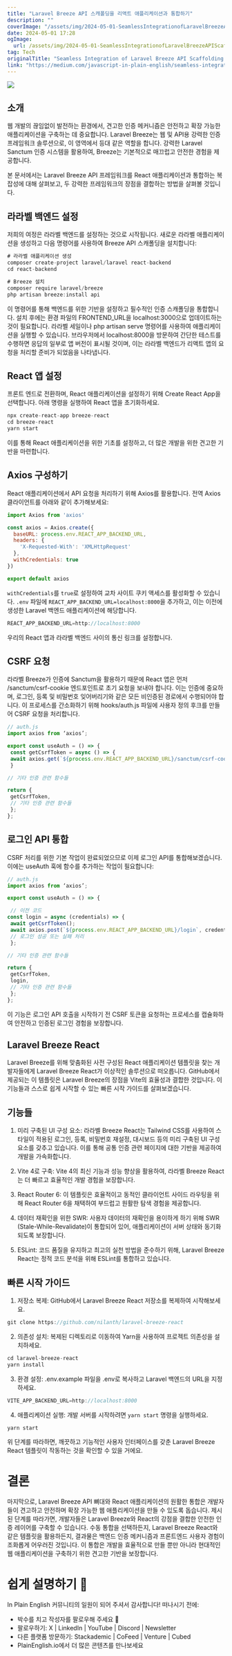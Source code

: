 ```yaml
---
title: "Laravel Breeze API 스캐폴딩을 리액트 애플리케이션과 통합하기"
description: ""
coverImage: "/assets/img/2024-05-01-SeamlessIntegrationofLaravelBreezeAPIScaffoldingwithReactApplications_0.png"
date: 2024-05-01 17:28
ogImage: 
  url: /assets/img/2024-05-01-SeamlessIntegrationofLaravelBreezeAPIScaffoldingwithReactApplications_0.png
tag: Tech
originalTitle: "Seamless Integration of Laravel Breeze API Scaffolding with React Applications"
link: "https://medium.com/javascript-in-plain-english/seamless-integration-of-laravel-breeze-api-scaffolding-with-react-applications-60ed4b672bf1"
---
```



<img src="/assets/img/2024-05-01-SeamlessIntegrationofLaravelBreezeAPIScaffoldingwithReactApplications_0.png" />

## 소개

웹 개발의 끊임없이 발전하는 환경에서, 견고한 인증 메커니즘은 안전하고 확장 가능한 애플리케이션을 구축하는 데 중요합니다. Laravel Breeze는 웹 및 API용 강력한 인증 프레임워크 솔루션으로, 이 영역에서 등대 같은 역할을 합니다. 강력한 Laravel Sanctum 인증 시스템을 활용하여, Breeze는 기본적으로 매끄럽고 안전한 경험을 제공합니다.

본 문서에서는 Laravel Breeze API 프레임워크를 React 애플리케이션과 통합하는 복잡성에 대해 살펴보고, 두 강력한 프레임워크의 장점을 결합하는 방법을 살펴볼 것입니다.

<div class="content-ad"></div>

## 라라벨 백엔드 설정

저희의 여정은 라라벨 백엔드를 설정하는 것으로 시작됩니다. 새로운 라라벨 애플리케이션을 생성하고 다음 명령어를 사용하여 Breeze API 스캐폴딩을 설치합니다:

```js
# 라라벨 애플리케이션 생성
composer create-project laravel/laravel react-backend
cd react-backend

# Breeze 설치
composer require laravel/breeze
php artisan breeze:install api
```

이 명령어를 통해 백엔드를 위한 기반을 설정하고 필수적인 인증 스캐폴딩을 통합합니다. 설치 후에는 환경 파일의 FRONTEND_URL을 localhost:3000으로 업데이트하는 것이 필요합니다. 라라벨 세일이나 php artisan serve 명령어를 사용하여 애플리케이션을 실행할 수 있습니다. 브라우저에서 localhost:8000을 방문하여 간단한 테스트를 수행하면 응답의 일부로 앱 버전이 표시될 것이며, 이는 라라벨 백엔드가 리액트 앱의 요청을 처리할 준비가 되었음을 나타냅니다.

<div class="content-ad"></div>

## React 앱 설정

프론트 엔드로 전환하며, React 애플리케이션을 설정하기 위해 Create React App을 선택합니다. 아래 명령을 실행하여 React 앱을 초기화하세요.

```js
npx create-react-app breeze-react
cd breeze-react
yarn start
```

이를 통해 React 애플리케이션을 위한 기초를 설정하고, 더 많은 개발을 위한 견고한 기반을 마련합니다.

<div class="content-ad"></div>

## Axios 구성하기

React 애플리케이션에서 API 요청을 처리하기 위해 Axios를 활용합니다. 전역 Axios 클라이언트를 아래와 같이 추가해보세요:

```js
import Axios from 'axios'

const axios = Axios.create({
  baseURL: process.env.REACT_APP_BACKEND_URL,
  headers: {
    'X-Requested-With': 'XMLHttpRequest'
  },
  withCredentials: true
})

export default axios
```

`withCredentials`를 `true`로 설정하여 교차 사이트 쿠키 액세스를 활성화할 수 있습니다. `.env` 파일에 `REACT_APP_BACKEND_URL=localhost:8000`을 추가하고, 이는 이전에 생성한 Laravel 백엔드 애플리케이션에 해당합니다.

<div class="content-ad"></div>

```js
REACT_APP_BACKEND_URL=http://localhost:8000
```

우리의 React 앱과 라라벨 백엔드 사이의 통신 링크를 설정합니다.

## CSRF 요청

라라벨 Breeze가 인증에 Sanctum을 활용하기 때문에 React 앱은 먼저 /sanctum/csrf-cookie 엔드포인트로 초기 요청을 보내야 합니다. 이는 인증에 중요하며, 로그인, 등록 및 비밀번호 잊어버리기와 같은 모든 비인증된 경로에서 수행되어야 합니다. 이 프로세스를 간소화하기 위해 hooks/auth.js 파일에 사용자 정의 후크를 만들어 CSRF 요청을 처리합니다.

<div class="content-ad"></div>

```js
// auth.js
import axios from ‘axios’;

export const useAuth = () => {
 const getCsrfToken = async () => {
 await axios.get(`${process.env.REACT_APP_BACKEND_URL}/sanctum/csrf-cookie`);
 }

// 기타 인증 관련 함수들

return {
 getCsrfToken,
 // 기타 인증 관련 함수들
 };
};
```

## 로그인 API 통합

CSRF 처리를 위한 기본 작업이 완료되었으므로 이제 로그인 API를 통합해보겠습니다. 이에는 useAuth 훅에 함수를 추가하는 작업이 필요합니다:

```js
// auth.js
import axios from ‘axios’;

export const useAuth = () => {

 // 이전 코드
const login = async (credentials) => {
 await getCsrfToken();
 await axios.post(`${process.env.REACT_APP_BACKEND_URL}/login`, credentials);
 // 로그인 성공 또는 실패 처리
 };

// 기타 인증 관련 함수들

return {
 getCsrfToken,
 login,
 // 기타 인증 관련 함수들
 };
};
```

<div class="content-ad"></div>

이 기능은 로그인 API 호출을 시작하기 전 CSRF 토큰을 요청하는 프로세스를 캡슐화하여 안전하고 인증된 로그인 경험을 보장합니다.

## Laravel Breeze React

Laravel Breeze를 위해 맞춤화된 사전 구성된 React 애플리케이션 템플릿을 찾는 개발자들에게 Laravel Breeze React가 이상적인 솔루션으로 떠오릅니다. GitHub에서 제공되는 이 템플릿은 Laravel Breeze의 장점을 Vite의 효율성과 결합한 것입니다. 이 기능들과 스스로 쉽게 시작할 수 있는 빠른 시작 가이드를 살펴보겠습니다.

## 기능들

<div class="content-ad"></div>

1. 미리 구축된 UI 구성 요소: 라라벨 Breeze React는 Tailwind CSS를 사용하여 스타일이 적용된 로그인, 등록, 비밀번호 재설정, 대시보드 등의 미리 구축된 UI 구성 요소를 갖추고 있습니다. 이를 통해 공통 인증 관련 페이지에 대한 기반을 제공하여 개발을 가속화합니다.

2. Vite 4로 구축: Vite 4의 최신 기능과 성능 향상을 활용하여, 라라벨 Breeze React는 더 빠르고 효율적인 개발 경험을 보장합니다.

3. React Router 6: 이 템플릿은 효율적이고 동적인 클라이언트 사이드 라우팅을 위해 React Router 6을 채택하여 부드럽고 원활한 탐색 경험을 제공합니다.

4. 데이터 재확인을 위한 SWR: 사용자 데이터의 재확인을 용이하게 하기 위해 SWR (Stale-While-Revalidate)이 통합되어 있어, 애플리케이션이 서버 상태와 동기화되도록 보장합니다.

<div class="content-ad"></div>

5. ESLint: 코드 품질을 유지하고 최고의 실천 방법을 준수하기 위해, Laravel Breeze React는 정적 코드 분석을 위해 ESLint를 통합하고 있습니다.

## 빠른 시작 가이드

1. 저장소 복제: GitHub에서 Laravel Breeze React 저장소를 복제하여 시작해보세요.

```js
git clone https://github.com/nilanth/laravel-breeze-react
```

<div class="content-ad"></div>

2. 의존성 설치: 복제된 디렉토리로 이동하여 Yarn을 사용하여 프로젝트 의존성을 설치하세요.

```js
cd laravel-breeze-react
yarn install
```

3. 환경 설정: .env.example 파일을 .env로 복사하고 Laravel 백엔드의 URL을 지정하세요.

```js
VITE_APP_BACKEND_URL=http://localhost:8000
```

<div class="content-ad"></div>

4. 애플리케이션 실행: 개발 서버를 시작하려면 `yarn start` 명령을 실행하세요.

```js
yarn start
```

위 단계를 따라하면, 깨끗하고 기능적인 사용자 인터페이스를 갖춘 Laravel Breeze React 템플릿이 작동하는 것을 확인할 수 있을 거에요.

# 결론

<div class="content-ad"></div>

마지막으로, Laravel Breeze API 뼈대와 React 애플리케이션의 원활한 통합은 개발자들이 견고하고 안전하며 확장 가능한 웹 애플리케이션을 만들 수 있도록 돕습니다. 제시된 단계를 따라가면, 개발자들은 Laravel Breeze와 React의 강점을 결합한 안전한 인증 레이어를 구축할 수 있습니다. 수동 통합을 선택하든지, Laravel Breeze React와 같은 템플릿을 활용하든지, 결과물은 백엔드 인증 메커니즘과 프론트엔드 사용자 경험이 조화롭게 어우러진 것입니다. 이 통합은 개발을 효율적으로 만들 뿐만 아니라 현대적인 웹 애플리케이션을 구축하기 위한 견고한 기반을 보장합니다.

# 쉽게 설명하기 🚀

In Plain English 커뮤니티의 일원이 되어 주셔서 감사합니다! 떠나시기 전에:

- 박수를 치고 작성자를 팔로우해 주세요 👏️
- 팔로우하기: X | LinkedIn | YouTube | Discord | Newsletter
- 다른 플랫폼 방문하기: Stackademic | CoFeed | Venture | Cubed
- PlainEnglish.io에서 더 많은 콘텐츠를 만나보세요
